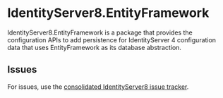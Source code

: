 # IdentityServer8.EntityFramework

IdentityServer8.EntityFramework is a package that provides the configuration APIs to add persistence for IdentityServer 4 configuration data that uses EntityFramework as its database abstraction.

## Issues

For issues, use the [consolidated IdentityServer8 issue tracker](https://github.com/IdentityServer/IdentityServer8/issues).
